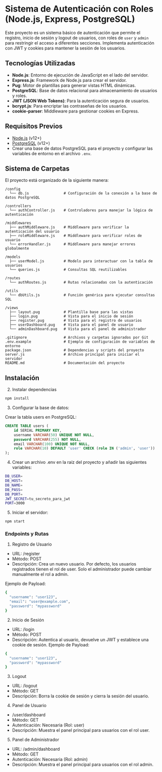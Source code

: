 # Sistema de Autenticación con Roles (Node.js, Express, PostgreSQL)

Este proyecto es un sistema básico de autenticación que permite el registro, inicio de sesión y logout de usuarios, con roles de `user` y `admin` para restringir el acceso a diferentes secciones. Implementa autenticación con JWT y cookies para mantener la sesión de los usuarios.

## Tecnologías Utilizadas

- **Node.js**: Entorno de ejecución de JavaScript en el lado del servidor.
- **Express.js**: Framework de Node.js para crear el servidor.
- **Pug**: Motor de plantillas para generar vistas HTML dinámicas.
- **PostgreSQL**: Base de datos relacional para almacenamiento de usuarios y roles.
- **JWT (JSON Web Tokens)**: Para la autenticación segura de usuarios.
- **bcrypt.js**: Para encriptar las contraseñas de los usuarios.
- **cookie-parser**: Middleware para gestionar cookies en Express.

## Requisitos Previos

- [Node.js](https://nodejs.org/en/download/) (v12+)
- [PostgreSQL](https://www.postgresql.org/download/) (v12+)
- Crear una base de datos PostgreSQL para el proyecto y configurar las variables de entorno en el archivo `.env`.


## Sistema de Carpetas

El proyecto está organizado de la siguiente manera:

```
/config
  └── db.js                # Configuración de la conexión a la base de datos PostgreSQL

/controllers
  └── authController.js    # Controladores para manejar la lógica de autenticación

/middlewares
  ├── authMiddleware.js    # Middleware para verificar la autenticación del usuario
  ├── roleMiddleware.js    # Middleware para verificar roles de usuario
  └── errorHandler.js      # Middleware para manejar errores globalmente

/models
  ├── userModel.js         # Modelo para interactuar con la tabla de usuarios
  └── queries.js           # Consultas SQL reutilizables

/routes
  └── authRoutes.js        # Rutas relacionadas con la autenticación

/utils
  └── dbUtils.js           # Función genérica para ejecutar consultas SQL

/views
  ├── layout.pug           # Plantilla base para las vistas
  ├── login.pug            # Vista para el inicio de sesión
  ├── register.pug         # Vista para el registro de usuarios
  ├── userDashboard.pug    # Vista para el panel de usuario
  └── adminDashboard.pug   # Vista para el panel de administrador

.gitignore                 # Archivos y carpetas ignorados por Git
.env.example               # Ejemplo de configuración de variables de entorno
package.json               # Dependencias y scripts del proyecto
server.js                  # Archivo principal para iniciar el servidor
README.md                  # Documentación del proyecto
```


## Instalación

2. Instalar dependencias
```bash
npm install
```
3. Configurar la base de datos:

Crear la tabla users en PostgreSQL:
```sql
CREATE TABLE users (
    id SERIAL PRIMARY KEY,
    username VARCHAR(50) UNIQUE NOT NULL,
    password VARCHAR(255) NOT NULL,
    email VARCHAR(100) UNIQUE NOT NULL,
    role VARCHAR(10) DEFAULT 'user' CHECK (role IN ('admin', 'user'))
);

```
4. Crear un archivo .env en la raíz del proyecto y añadir las siguientes variables:

```bash
DB_USER=
DB_HOST=
DB_NAME=
DB_PASS=
DB_PORT=
JWT_SECRET=tu_secreto_para_jwt
PORT=3000
```

5. Iniciar el servidor:

```bash
npm start
```

### Endpoints y Rutas
1. Registro de Usuario
- URL: /register
- Método: POST
- Descripción: Crea un nuevo usuario. Por defecto, los usuarios registrados tienen el rol de user. Solo el administrador puede cambiar manualmente el rol a admin.

Ejemplo de Payload:
```bash
{
  "username": "user123",
  "email": "user@example.com",
  "password": "mypassword"
}
```

2. Inicio de Sesión
- URL: /login
- Método: POST
- Descripción: Autentica al usuario, devuelve un JWT y establece una cookie de sesión.
Ejemplo de Payload:
```bash
{
  "username": "user123",
  "password": "mypassword"
}
```
3. Logout
- URL: /logout
- Método: GET
- Descripción: Borra la cookie de sesión y cierra la sesión del usuario.

4. Panel de Usuario
- /user/dashboard
- Método: GET
- Autenticación: Necesaria (Rol: user)
- Descripción: Muestra el panel principal para usuarios con el rol user.

5. Panel de Administrador
- URL: /admin/dashboard
- Método: GET
- Autenticación: Necesaria (Rol: admin)
- Descripción: Muestra el panel principal para usuarios con el rol admin.


